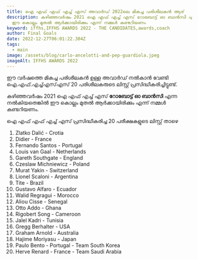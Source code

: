 ```yaml
---
title: ഐ എഫ് എഫ് എച്ച് എസ് അവാർഡ് 2022ലെ മികച്ച പരിശീലകൻ ആര്
description: കഴിഞ്ഞവർഷം 2021 ഐ എഫ് എച്ച് എസ് റോബോട്ട് ഓ ബാൻസി എന്ന നൽകിയതെങ്കിൽ
  ഈ കൊല്ലം മുതൽ ആർക്കായിരിക്കും എന്ന് നമ്മൾ കണ്ടറിയണം
keyword: iffhs,IFFHS AWARDS 2022 - THE CANDIDATES,awards,coach
author: Final Goals
date: 2022-12-27T06:01:22.304Z
tags:
  - main
image: /assets/blog/carlo-ancelotti-and-pep-guardiola.jpeg
imageAlt: IFFHS AWARDS 2022
---
```

ഈ വർഷത്തെ മികച്ച പരിശീലകൻ ഉള്ള അവാർഡ് നൽകാൻ വേണ്ടി ഐ.എഫ്.എച്ച്എസ്എസ് 20 പരിശീലകരുടെ ലിസ്റ്റ് പ്രസിദ്ധീകരിച്ചിട്ടുണ്ട്. 

കഴിഞ്ഞവർഷം 2021 ഐ എഫ് എച്ച് എസ് **റോബോട്ട് ഓ ബാൻസി** എന്ന നൽകിയതെങ്കിൽ ഈ കൊല്ലം മുതൽ ആർക്കായിരിക്കും എന്ന് നമ്മൾ കണ്ടറിയണം.

ഐ എഫ് എഫ് എച്ച് എസ് പ്രസിദ്ധീകരിച്ച 20 പരീക്ഷകളുടെ ലിസ്റ്റ് താഴെ

1. Zlatko Dalić - Crotia
2. D﻿idier - France
3. F﻿ernando Santos - Portugal
4. L﻿ouis van Gaal - Netherlands
5. G﻿areth Southgate - England
6. C﻿zeslaw Michniewicz - Poland
7. M﻿urat Yakin - Switzerland
8. L﻿ionel Scaloni - Argentina
9. T﻿ite - Brazil
10. G﻿ustavo Alfaro - Ecuador
11. W﻿alid Regragui - Morocco
12. A﻿liou Cisse - Senegal
13. O﻿tto Addo - Ghana
14. R﻿igobert Song - Cameroon
15. J﻿alel Kadri - Tunisia
16. G﻿regg Berhalter - USA
17. G﻿raham Arnold - Australia
18. H﻿ajime Moriyasu - Japan
19. P﻿aulo Bento - Portugal - Team South Korea
20. H﻿erve Renard - France - Team Saudi Arabia